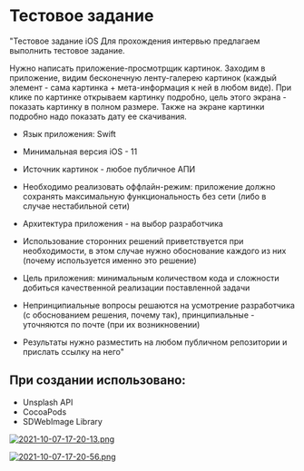 # Тестовое задание
"Тестовое задание iOS
Для прохождения интервью предлагаем выполнить тестовое задание.

 

Нужно написать приложение-просмотрщик картинок. Заходим в приложение, видим бесконечную ленту-галерею картинок (каждый элемент - сама картинка + мета-информация к ней в любом виде). При клике по картинке открываем картинку подробно, цель этого экрана - показать картинку в полном размере. Также на экране картинки подробно надо показать дату ее скачивания.

- Язык приложения: Swift

- Минимальная версия iOS - 11

- Источник картинок - любое публичное АПИ

- Необходимо реализовать оффлайн-режим: приложение должно сохранять максимальную функциональность без сети (либо в случае нестабильной сети)

- Архитектура приложения - на выбор разработчика

- Использование сторонних решений приветствуется при необходимости, в этом случае нужно обоснование каждого из них (почему используется именно это решение)

- Цель приложения: минимальным количеством кода и сложности добиться качественной реализации поставленной задачи

- Непринципиальные вопросы решаются на усмотрение разработчика (с обоснованием решения, почему так), принципиальные - уточняются по почте (при их возникновении)

- Результаты нужно разместить на любом публичном репозитории и прислать ссылку на него"
## При создании использовано:
- Unsplash API
- CocoaPods
- SDWebImage Library



[![2021-10-07-17-20-13.png](https://i.postimg.cc/Zn3hHkKP/2021-10-07-17-20-13.png)](https://postimg.cc/dZqXQxCD)

[![2021-10-07-17-20-56.png](https://i.postimg.cc/SxSw2Y8f/2021-10-07-17-20-56.png)](https://postimg.cc/JGFTSnps)
